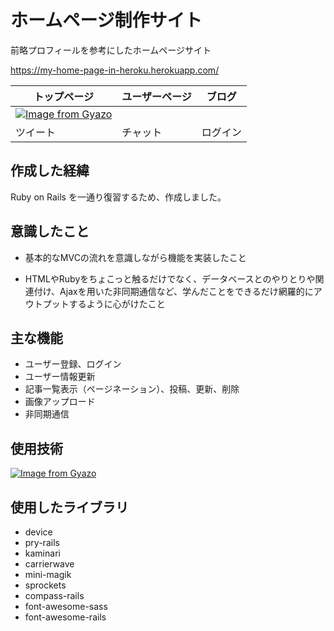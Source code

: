# ホームページ制作サイト
前略プロフィールを参考にしたホームページサイト

https://my-home-page-in-heroku.herokuapp.com/

|トップページ|ユーザーページ|ブログ|
|---|---|---|
|[![Image from Gyazo](https://i.gyazo.com/6e11366029282ef47094f97acc8e2f0b.png)](https://gyazo.com/6e11366029282ef47094f97acc8e2f0b)|
|ツイート|チャット|ログイン|



## 作成した経緯
Ruby on Rails を一通り復習するため、作成しました。

## 意識したこと

- 基本的なMVCの流れを意識しながら機能を実装したこと

- HTMLやRubyをちょこっと触るだけでなく、データベースとのやりとりや関連付け、Ajaxを用いた非同期通信など、学んだことをできるだけ網羅的にアウトプットするように心がけたこと
## 主な機能

- ユーザー登録、ログイン
- ユーザー情報更新
- 記事一覧表示（ページネーション）、投稿、更新、削除
- 画像アップロード
- 非同期通信



## 使用技術
[![Image from Gyazo](https://i.gyazo.com/258db6ffdd0fe3f61849e75029dafb0e.png)](https://gyazo.com/258db6ffdd0fe3f61849e75029dafb0e)

## 使用したライブラリ

- device
- pry-rails
- kaminari
- carrierwave
- mini-magik
- sprockets
- compass-rails
- font-awesome-sass
- font-awesome-rails
